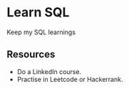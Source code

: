 # Learn SQL

Keep my SQL learnings

## Resources

- Do a LinkedIn course.
- Practise in Leetcode or Hackerrank.